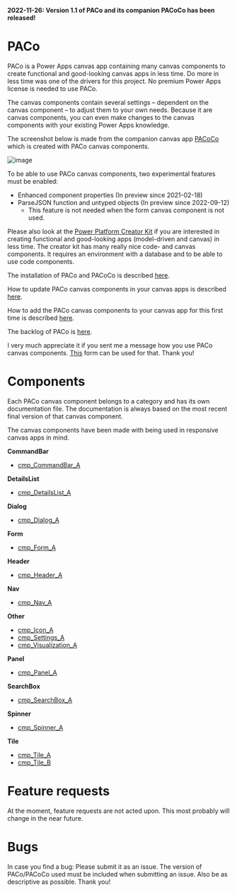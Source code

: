 **2022-11-26: Version 1.1 of PACo and its companion PACoCo has been released!**

# PACo
PACo is a Power Apps canvas app containing many canvas components to create functional and good-looking canvas apps in less time. Do more in less time was one of the drivers for this project. No premium Power Apps license is needed to use PACo.

The canvas components contain several settings – dependent on the canvas component – to adjust them to your own needs. Because it are canvas components, you can even make changes to the canvas components with your existing Power Apps knowledge.

The screenshot below is made from the companion canvas app [PACoCo](./Documentation/PACoCo.md) which is created with PACo canvas components.

![image](https://user-images.githubusercontent.com/35654198/197044949-69133307-5f19-4e43-bf2c-261859bce69e.png)

To be able to use PACo canvas components, two experimental features must be enabled:

- Enhanced component properties (In preview since 2021-02-18)
- ParseJSON function and untyped objects (In preview since 2022-09-12)
  - This feature is not needed when the form canvas component is not used.

Please also look at the [Power Platform Creator Kit](https://learn.microsoft.com/power-platform/guidance/creator-kit/overview) if you are interested in creating functional and good-looking apps (model-driven and canvas) in less time. The creator kit has many really nice code- and canvas components. It requires an environment with a database and to be able to use code components.

The installation of PACo and PACoCo is described [here](./Documentation/Installation.md).

How to update PACo canvas components in your canvas apps is described [here](./Documentation/How%20to%20update%20PACo%20canvas%20components.md).

How to add the PACo canvas components to your canvas app for this first time is described [here](./Documentation/How%20to%20add%20PACo%20canvas%20components%20to%20your%20canvas%20app%20for%20the%20first%20time.md).

The backlog of PACo is [here](https://www.formsandflows.nl/paco-backlog/).

I very much appreciate it if you sent me a message how you use PACo canvas components. [This](https://www.formsandflows.nl/using-paco/) form can be used for that. Thank you!

# Components

Each PACo canvas component belongs to a category and has its own documentation file. The documentation is always based on the most recent final version of that canvas component.

The canvas components have been made with being used in responsive canvas apps in mind.

**CommandBar**

- [cmp_CommandBar_A](./Components/cmp_CommandBar_A.md)

**DetailsList**

- [cmp_DetailsList_A](./Components/cmp_DetailsList_A.md)

**Dialog**

- [cmp_Dialog_A](./Components/cmp_Dialog_A.md)

**Form**

- [cmp_Form_A](./Components/cmp_Form_A.md)

**Header**

- [cmp_Header_A](./Components/cmp_Header_A.md)

**Nav**

- [cmp_Nav_A](./Components/cmp_Nav_A.md)

**Other**

- [cmp_Icon_A](./Components/cmp_Icon_A.md)
- [cmp_Settings_A](./Components/cmp_Settings_A.md)
- [cmp_Visualization_A](./Components/cmp_Visualization_A.md)

**Panel**

- [cmp_Panel_A](./Components/cmp_Panel_A.md)

**SearchBox**

- [cmp_SearchBox_A](./Components/cmp_SearchBox_A.md)

**Spinner**

- [cmp_Spinner_A](./Components/cmp_Spinner_A.md)

**Tile**

- [cmp_Tile_A](./Components/cmp_Tile_A.md)
- [cmp_Tile_B](./Components/cmp_Tile_B.md)

# Feature requests

At the moment, feature requests are not acted upon. This most probably will change in the near future.

# Bugs
In case you find a bug: Please submit it as an issue. The version of PACo/PACoCo used must be included when submitting an issue. Also be as descriptive as possible. Thank you!
